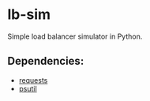 # lb-sim
Simple load balancer simulator in Python.

## Dependencies:
* [requests](http://docs.python-requests.org/en/master/)
* [psutil](https://pypi.python.org/pypi/psutil)
